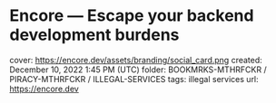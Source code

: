 # Encore — Escape your backend development burdens

cover: https://encore.dev/assets/branding/social_card.png
created: December 10, 2022 1:45 PM (UTC)
folder: BOOKMRKS-MTHRFCKR / PIRACY-MTHRFCKR / ILLEGAL-SERVICES
tags: illegal services
url: https://encore.dev